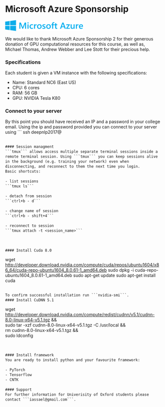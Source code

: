 # Microsoft Azure Sponsorship

<img src="doc/azure.svg" width="50%" />

We would like to thank Microsoft Azure Sponsorship 2 for their generous donation of GPU computational resources for this course, as well as, Michael Thomas, Andrew Webber and Lee Stott for their precious help.


### Specifications
Each student is given a VM instance with the following specifications:

- Name: Standard NC6 (East US)
- CPU: 6 cores
- RAM: 56 GB
- GPU: NVIDIA Tesla K80


### Connect to your server
By this point you should have received an IP and a password in your college email. Using the ip and password provided you can connect to your server using ```
ssh deepnlp2017@<your server ip>
```

#### Session managment
```tmux``` allows access multiple separate terminal sessions inside a remote terminal session. Using ```tmux``` you can keep sessions alive in the background (e.g. training your network) even when disconnecting, and reconnect to them the next time you login.
Basic shortcuts:

- list sessions
```tmux ls```

- detach from session
```ctrl+b - d```

- change name of session
```ctrl+b - shift+4```

- reconnect to session
```tmux attach -t <session_name>```



#### Install Cuda 8.0
```
wget http://developer.download.nvidia.com/compute/cuda/repos/ubuntu1604/x86_64/cuda-repo-ubuntu1604_8.0.61-1_amd64.deb
sudo dpkg -i cuda-repo-ubuntu1604_8.0.61-1_amd64.deb
sudo apt-get update
sudo apt-get install cuda
```

To confirm successful installation run ```nvidia-smi```.
#### Install CuDNN 5.1

```
wget http://developer.download.nvidia.com/compute/redist/cudnn/v5.1/cudnn-8.0-linux-x64-v5.1.tgz && \
sudo tar -xzf cudnn-8.0-linux-x64-v5.1.tgz -C /usr/local && \
rm cudnn-8.0-linux-x64-v5.1.tgz && \
sudo ldconfig
```


#### Install framework
You are ready to install python and your favourite framework:

- PyTorch
- Tensorflow
- CNTK

#### Support
For further information for Univerisity of Oxford students please contact ```iassael@gmail.com```.